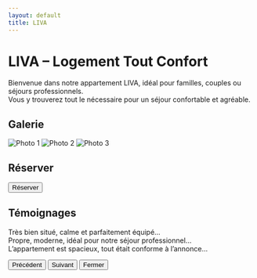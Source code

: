 ```yaml
---
layout: default
title: LIVA
---
```


# LIVA – Logement Tout Confort

Bienvenue dans notre appartement LIVA, idéal pour familles, couples ou séjours professionnels.  
Vous y trouverez tout le nécessaire pour un séjour confortable et agréable.

## Galerie

<div id="carousel" class="overflow-hidden relative w-full">
  <div class="flex transition-transform duration-500">
    <img src="/assets/galerie/liva/photo1.jpg" alt="Photo 1" class="w-full">
    <img src="/assets/galerie/liva/photo2.jpg" alt="Photo 2" class="w-full">
    <img src="/assets/galerie/liva/photo3.jpg" alt="Photo 3" class="w-full">
  </div>
</div>

## Réserver

<button id="btn-reserver-liva" class="bg-blue-600 text-white px-4 py-2 rounded mt-4">
  Réserver
</button>

<div id="calendar-liva" style="display:none; margin-top:20px;"></div>

## Témoignages

<div class="grid grid-cols-1 md:grid-cols-3 gap-4 mt-6">
  <div onclick="openModal(0)" class="p-4 bg-gray-100 rounded cursor-pointer">
    Très bien situé, calme et parfaitement équipé...
  </div>
  <div onclick="openModal(1)" class="p-4 bg-gray-100 rounded cursor-pointer">
    Propre, moderne, idéal pour notre séjour professionnel...
  </div>
  <div onclick="openModal(2)" class="p-4 bg-gray-100 rounded cursor-pointer">
    L’appartement est spacieux, tout était conforme à l’annonce...
  </div>
</div>

<!-- Modal témoignages -->
<div id="testimonialModal" class="hidden fixed inset-0 bg-black bg-opacity-50 items-center justify-center">
  <div class="bg-white p-6 rounded max-w-lg mx-auto">
    <p id="modalText" class="mb-4"></p>
    <div class="flex justify-between">
      <button onclick="prevTestimonial()" class="bg-gray-300 px-3 py-1 rounded">Précédent</button>
      <button onclick="nextTestimonial()" class="bg-gray-300 px-3 py-1 rounded">Suivant</button>
      <button onclick="closeModal()" class="bg-red-500 text-white px-3 py-1 rounded">Fermer</button>
    </div>
  </div>
</div>

<script>
document.getElementById('btn-reserver-liva').addEventListener('click', async () => {
  const container = document.getElementById('calendar-liva');
  container.style.display = 'block';
  if (container.innerHTML.trim() !== '') return;

  const calendar = new Calendar(container, {
    initialView: 'dayGridMonth',
    height: 600,
    events: [
      { url: 'https://calendar-proxy-production-08de.up.railway.app/calendar/liva' }
    ]
  });
  calendar.render();
  container.scrollIntoView({ behavior: 'smooth' });
});

let currentIndex = 0;
const fullTestimonials = [
  `Très bien situé, calme et parfaitement équipé. Nous avons passé un excellent séjour, tout était conforme à la description.`,
  `Propre, moderne, idéal pour notre séjour professionnel. L’appartement dispose de tout le nécessaire et la communication a été très facile.`,
  `L’appartement est spacieux, tout était conforme à l’annonce. Nous avons particulièrement apprécié la cuisine bien équipée.`,
];

function openModal(i) {
  currentIndex = i;
  updateModalText();
  document.getElementById("testimonialModal").classList.remove("hidden");
  document.getElementById("testimonialModal").classList.add("flex");
}

function closeModal() {
  document.getElementById("testimonialModal").classList.add("hidden");
  document.getElementById("testimonialModal").classList.remove("flex");
}

function updateModalText() {
  document.getElementById("modalText").innerText = fullTestimonials[currentIndex];
}

function prevTestimonial() {
  currentIndex = (currentIndex - 1 + fullTestimonials.length) % fullTestimonials.length;
  updateModalText();
}

function nextTestimonial() {
  currentIndex = (currentIndex + 1) % fullTestimonials.length;
  updateModalText();
}

// Carrousel automatique
const carousel = document.getElementById("carousel").querySelector("div");
const totalItems = 3;
let carouselIndex = 0;

function showCarouselSlide(index) {
  const offset = -index * 100;
  carousel.style.transform = `translateX(${offset}%)`;
}

setInterval(() => {
  carouselIndex = (carouselIndex + 1) % totalItems;
  showCarouselSlide(carouselIndex);
}, 4000);
</script>
